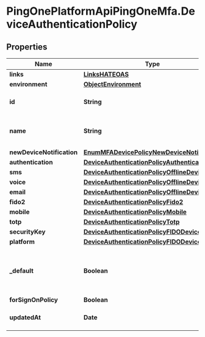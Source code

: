 # PingOnePlatformApiPingOneMfa.DeviceAuthenticationPolicy

## Properties

Name | Type | Description | Notes
------------ | ------------- | ------------- | -------------
**links** | [**LinksHATEOAS**](LinksHATEOAS.md) |  | [optional] 
**environment** | [**ObjectEnvironment**](ObjectEnvironment.md) |  | [optional] 
**id** | **String** | Device authentication policy&#39;s UUID. | [optional] [readonly] 
**name** | **String** | Device authentication policy&#39;s name. | 
**newDeviceNotification** | [**EnumMFADevicePolicyNewDeviceNotification**](EnumMFADevicePolicyNewDeviceNotification.md) |  | [optional] 
**authentication** | [**DeviceAuthenticationPolicyAuthentication**](DeviceAuthenticationPolicyAuthentication.md) |  | [optional] 
**sms** | [**DeviceAuthenticationPolicyOfflineDevice**](DeviceAuthenticationPolicyOfflineDevice.md) |  | 
**voice** | [**DeviceAuthenticationPolicyOfflineDevice**](DeviceAuthenticationPolicyOfflineDevice.md) |  | 
**email** | [**DeviceAuthenticationPolicyOfflineDevice**](DeviceAuthenticationPolicyOfflineDevice.md) |  | 
**fido2** | [**DeviceAuthenticationPolicyFido2**](DeviceAuthenticationPolicyFido2.md) |  | [optional] 
**mobile** | [**DeviceAuthenticationPolicyMobile**](DeviceAuthenticationPolicyMobile.md) |  | 
**totp** | [**DeviceAuthenticationPolicyTotp**](DeviceAuthenticationPolicyTotp.md) |  | 
**securityKey** | [**DeviceAuthenticationPolicyFIDODevice**](DeviceAuthenticationPolicyFIDODevice.md) |  | [optional] 
**platform** | [**DeviceAuthenticationPolicyFIDODevice**](DeviceAuthenticationPolicyFIDODevice.md) |  | [optional] 
**_default** | **Boolean** | A boolean that specifies whether the policy is the default for the environment. | 
**forSignOnPolicy** | **Boolean** |  | 
**updatedAt** | **Date** | The time the resource was last updated. | [optional] [readonly] 


